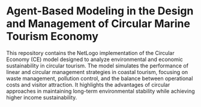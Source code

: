 # Agent-Based Modeling in the Design and Management of Circular Marine Tourism Economy 

This repository contains the NetLogo implementation of the Circular Economy (CE) model designed to analyze environmental and economic sustainability in circular tourism. The model simulates the performance of linear and circular management strategies in coastal tourism, focusing on waste management, pollution control, and the balance between operational costs and visitor attraction. It highlights the advantages of circular approaches in maintaining long-term environmental stability while achieving higher income sustainability.
